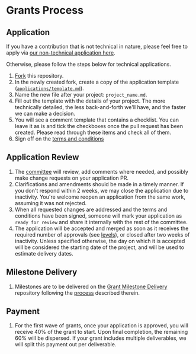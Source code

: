 # Grants Process

## Application

If you have a contribution that is not technical in nature, please feel free to apply via [our non-technical application here](https://docs.google.com/forms/d/e/1FAIpQLSdpzrxNQIOGKT2sfr5zkQysCa_v1RPZt4oVO6zCuPKX-GIUEw/viewform?usp=sf_link).

Otherwise, please follow the steps below for technical applications.

1.  [Fork](https://github.com/radicle/grants-program/fork) this repository.
2.  In the newly created fork, create a copy of the application template
    ([`applications/template.md`](template.md)).
3.  Name the new file after your project: `project_name.md`.
4.  Fill out the template with the details of your project. The more technically detailed, the less back-and-forth
    we'll have, and the faster we can make a decision.
5.  You will see a comment template that contains a checklist. You can leave it as is and tick the checkboxes once the pull request has been created. Please read through these items and check all of them.
6.  Sign off on the [terms and conditions](docs/T&Cs.md) <!--- TODO -->

## Application Review

1.  The [committee](#radicle-grants-committee) will review, add comments where needed, and possibly make change
    requests on your application PR.
2.  Clarifications and amendments should be made in a timely manner. If you don't respond within 2 weeks, we may close the application due to inactivity. You're welcome reopen an application from the same work, assuming it was not rejected.
3.  When all requested changes are addressed and the terms and conditions have been signed, someone will mark your application as `ready for review` and share it internally with the rest of the committee.
4.  The application will be accepted and merged as soon as it receives the required number of approvals (see [levels](#level_slider-levels)), or closed after two weeks of inactivity. Unless specified otherwise, the day on which it is accepted will be considered the starting date of the project, and will be used to estimate delivery dates.

## Milestone Delivery

1.  Milestones are to be delivered on the [Grant Milestone Delivery](https://github.com/Radicle/Grant-Milestone-Delivery/) repository following the [process](https://github.com/radicle-dev/radicle-grants/blob/main/docs/deliverables_guideline.md#mailbox-milestone-delivery-process) described therein.

## Payment

1.  For the first wave of grants, once your application is approved, you will receive 40% of the grant to start. Upon final completion, the remaining 60% will be dispersed. If your grant includes multiple deliverables, we will split this payment out per deliverable.
